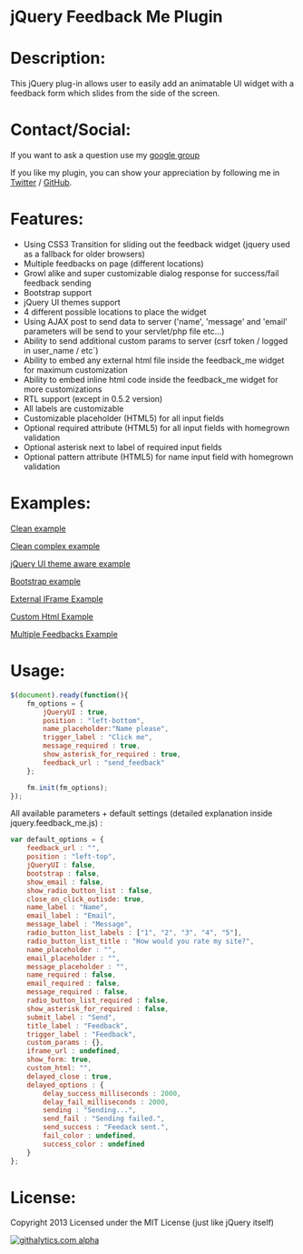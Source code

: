 jQuery Feedback Me Plugin
===========

Description:
=====

This jQuery plug-in allows user to easily add an animatable UI widget with a feedback form which slides from the side of the screen.


Contact/Social:
=====
If you want to ask a question use my [google group](https://groups.google.com/forum/#!forum/daniels_code)

If you like my plugin, you can show your appreciation by following me in [Twitter](https://twitter.com/danielreznick) / [GitHub](https://github.com/vedmack).


Features:
=====

  - Using CSS3 Transition for sliding out the feedback widget (jquery used as a fallback for older browsers)
  - Multiple feedbacks on page (different locations)
  - Growl alike and super customizable dialog response for success/fail feedback sending 
  - Bootstrap support 
  - jQuery UI themes support
  - 4 different possible locations to place the widget
  - Using AJAX post to send data to server ('name', 'message' and 'email' parameters will be send to your servlet/php file etc...)
  - Ability to send additional custom params to server (csrf token / logged in user_name / etc`)
  - Ability to embed any external html file inside the feedback_me widget for maximum customization
  - Ability to embed inline html code inside the feedback_me widget for more customizations
  - RTL support (except in 0.5.2 version)
  - All labels are customizable
  - Customizable placeholder (HTML5) for all input fields
  - Optional required attribute (HTML5) for all input fields with homegrown validation
  - Optional asterisk next to label of required input fields
  - Optional pattern attribute (HTML5) for name input field  with homegrown validation
  


Examples:
=====

[Clean example](http://feedback-me.appspot.com/example_clean.html)

[Clean complex example](http://feedback-me.appspot.com/example_clean_complex.html)

[jQuery UI theme aware example](http://feedback-me.appspot.com/example_jqueryUI.html)

[Bootstrap example](http://feedback-me.appspot.com/example_bootstrap.html)

[External IFrame Example](http://feedback-me.appspot.com/example_external_iframe.html)

[Custom Html Example](http://feedback-me.appspot.com/example_custom_html.html)

[Multiple Feedbacks Example](http://http://feedback-me.appspot.com/example_clean_multiple.html)

Usage:
=====

```javascript
$(document).ready(function(){
	fm_options = {
		jQueryUI : true,
		position : "left-bottom",
		name_placeholder:"Name please",						
		trigger_label : "Click me",
		message_required : true,
		show_asterisk_for_required : true,
		feedback_url : "send_feedback"
	};

	fm.init(fm_options);
});
```

All available parameters + default settings (detailed explanation inside jquery.feedback_me.js) :

```javascript
var default_options = {
	feedback_url : "",
	position : "left-top",
	jQueryUI : false,
	bootstrap : false,
	show_email : false,
	show_radio_button_list : false,
	close_on_click_outisde: true,
	name_label : "Name",
	email_label : "Email",
	message_label : "Message",
	radio_button_list_labels : ["1", "2", "3", "4", "5"],
	radio_button_list_title : "How would you rate my site?",
	name_placeholder : "",
	email_placeholder : "",
	message_placeholder : "",
	name_required : false,
	email_required : false,
	message_required : false,
	radio_button_list_required : false,
	show_asterisk_for_required : false,
	submit_label : "Send",
	title_label : "Feedback",
	trigger_label : "Feedback",
	custom_params : {},
	iframe_url : undefined,
	show_form: true,
	custom_html: "",
	delayed_close : true,
	delayed_options : {
		delay_success_milliseconds : 2000,
		delay_fail_milliseconds : 2000,
		sending : "Sending...",
		send_fail : "Sending failed.",
		send_success : "Feedack sent.",
		fail_color : undefined,
		success_color : undefined
	}
};
```


License:
=====

Copyright 2013
Licensed under the MIT License (just like jQuery itself)



[![githalytics.com alpha](https://cruel-carlota.pagodabox.com/b6da00ccf307b6c278c41ba942e9af7c "githalytics.com")](http://githalytics.com/vedmack/feedback_me)

